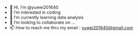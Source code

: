 - 👋 Hi, I’m @yuwei201640
- 👀 I’m interested in coding
- 🌱 I’m currently learning data analysis
- 💞️ I’m looking to collaborate on ...
- 📫 How to reach me thru my email : yuwei201640@gmail.com

<!---
yuwei201640/yuwei201640 is a ✨ special ✨ repository because its `README.md` (this file) appears on your GitHub profile.
You can click the Preview link to take a look at your changes.
--->
